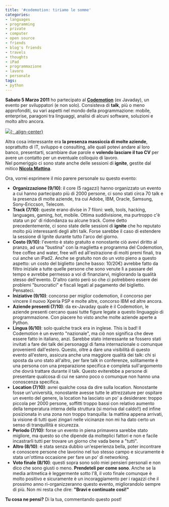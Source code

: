 ```yaml
---
title: '#codemotion: tiriamo le somme'
categories:
- languages
- programming
- private
- computer
- open source
- friends
- blog's friends
- travels
- thoughts
- iPad
- programmazione
- lavoro
- personale
tags:
- python
---
```

**Sabato 5 Marzo 2011** ho partecipato al **[Codemotion](http://www.codemotion.it/)** (ex Javaday), un evento per sviluppatori (e non solo). Consisteva di **talk**, più o meno approfonditi, su vari aspetti nel mondo della programmazione: mobile, enterprise, paragoni tra linguaggi, analisi di alcuni software, soluzioni e molto altro ancora.

[![]({{site.url}}/images/codemotion.png){: .align-center}]({{site.url}}/images/codemotion.png)
  
Altra cosa interessante era **la presenza massiccia di molte aziende**,
soprattutto di IT, sviluppo e consulting, alle quali potevi andare al loro
banco, presentarti, scambiare due parole e **volendo lasciare il tuo CV** per
avere un contatto per un eventuale colloquio di lavoro.  
Nel pomeriggio ci sono state anche delle sessioni di **ignite**, gestite dal
mitico **[Nicola Mattina](http://blog.nicolamattina.it/)**.
  
Ora, vorrei esprimere il mio parere personale su questo evento:

  * **Organizzazione (9/10)**: il core (5 ragazzi) hanno organizzato un evento a cui hanno partecipato più di 2000 persone, ci sono stati circa 70 talk e la presenza di molte aziende, tra cui Adobe, IBM, Oracle, Samsung, Sony-Ericcson, Telecom.
  * **Track (7/10)**: queste erano divise in 7 filoni: web, tools, hacking, languages, gaming, hot, mobile. Ottima suddivisione, ma purtroppo c'è stata un po' di ridondanza su alcune track. Come detto precedentemente, ci sono state delle sessioni di **ignite** che ho reputato molto più interessanti degli altri talk. Forse sarebbe il caso di estendere la sessione di Ignite durante tutto l'arco del giorno.
  * **Costo (9/10)**: l'evento è stato gratuito e nonostante ciò avevi diritto al pranzo, ad una "bustina" con la maglietta e programma del Codemotion, free coffee and water, free wifi ed all'estrazione di molti premi finali, tra cui anche un iPad2. Anche se gratuito non do un voto pieno a questo aspetto: un costo del biglietto (anche basso: 10/20€) avrebbe fatto da filtro iniziale a tutte quelle persone che sono venute lì a passare del tempo e avrebbe permesso a voi di finanziarvi, migliorando la qualità stesso dell'evento. D'altro canto però so che ci potrebbero essere dei problemi "burocratici"  e fiscali legati al pagamento del biglietto. Pensateci.
  * **Iniziative (9/10)**: concorso per miglior codemotion, il concorso per vincere il nuovo Xperia PSP e molte altre, concorso IBM ed altre ancora.
  * **Aziende presenti (7/10)**: da ex-Javaday quale è il Codemotion, le aziende presenti cercano quasi tutte figure legate a questo linguaggio di programmazione. Con piacere ho visto anche molte aziende aperte a Python.
  * **Lingua (6/10)**: solo qualche track era in inglese. This is bad! Il Codemotion è un evento "nazionale", ma ciò non significa che deve essere fatto in italiano, anzi. Sarebbe stato interessante se fossero stati invitati a fare dei talk dei personaggi di fama internazionale o comunque provenienti dall'estero. Questo, oltre a dare una visibilità di questo evento all'estero, assicura anche una maggiore qualità dei talk: chi si sposta da uno stato all'altro, per fare talk in conferenze, solitamente è una persona con una preparazione specifica e completa sull'argomento che dovrà trattare durante il talk. Questo eviterebbe a persone di presentare qualcosa di cui ne sanno poco o comunque non hanno una conoscenza specifica.
  * **Location (7/10)**: avrei qualche cosa da dire sulla location. Nonostante fosse un'università, nonostante avesse tutte le attrezzature per ospitare un evento del genere, la location ha lasciato un po' a desiderare: troppo piccola per 2000 persone, soffitti troppo bassi con relativo aumento della temperatura interna della struttura (si moriva dal caldo!!) ed infine posizionata in una zona non troppo tranquilla: la mattina appena arrivati, la visione di tutti quei zingari nelle vicinanze non mi ha dato certo un senso di tranquillità e sicurezza.
  * **Periodo (7/10):** forse un evento in piena primavera sarebbe stato migliore, ma questo so che dipende da molteplici fattori e non e facile incastrarli tutti per trovare un giorno che vada bene a "tutti".
  * **Altro (8/10)**: è stata senza dubbio un'esperienza bella, poter incontrare e conoscere persone che lavorino nel tuo stesso campo e sicuramente è stata un'ottima occasione per fare un po' di networking.
  * **Voto finale (8/10)**: questi sopra sono solo miei pensieri personali e non dico che sono giusti o meno. **Prendeteli per come sono**. Anche se la media aritmetica è leggermente sotto l'8, il voto finale comunque è molto positivo e sicuramente è un incoraggiamento per i ragazzi che il prossimo anno ri-organizzeranno questo evento, migliorandolo sempre di più. Non mi resta che dire: **"Bravi e continuate così!"**
  
**Tu cosa ne pensi?** Di la tua, commentando questo post!

